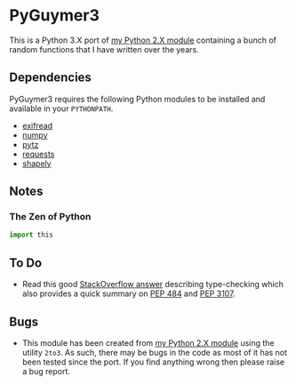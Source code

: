 # PyGuymer3

This is a Python 3.X port of [my Python 2.X module](https://github.com/Guymer/PyGuymer) containing a bunch of random functions that I have written over the years.

## Dependencies

PyGuymer3 requires the following Python modules to be installed and available in your `PYTHONPATH`.

* [exifread](https://pypi.python.org/pypi/ExifRead)
* [numpy](https://pypi.python.org/pypi/numpy)
* [pytz](https://pypi.python.org/pypi/pytz)
* [requests](https://pypi.python.org/pypi/requests)
* [shapely](https://pypi.python.org/pypi/shapely)

## Notes

### The Zen of Python

```python
import this
```

## To Do

* Read this good [StackOverflow answer](http://stackoverflow.com/a/21384492) describing type-checking which also provides a quick summary on [PEP 484](https://www.python.org/dev/peps/pep-0484/) and [PEP 3107](https://www.python.org/dev/peps/pep-3107/).

## Bugs

* This module has been created from [my Python 2.X module](https://github.com/Guymer/PyGuymer) using the utility `2to3`. As such, there may be bugs in the code as most of it has not been tested since the port. If you find anything wrong then please raise a bug report.
